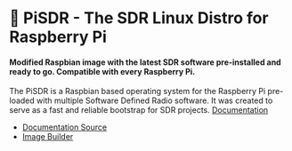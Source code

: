 # 🥧 PiSDR - The SDR Linux Distro for Raspberry Pi
#### Modified Raspbian image with the latest SDR software pre-installed and ready to go. Compatible with every Raspberry Pi.
The PiSDR is a Raspbian based operating system for the Raspberry Pi pre-loaded with multiple Software Defined Radio software. It was created to serve as a fast and reliable bootstrap for SDR projects. [Documentation](https://pisdr.luigifreitas.me/)

- [Documentation Source](/docs)
- [Image Builder](/builder)
